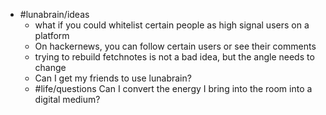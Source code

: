 - #lunabrain/ideas
	- what if you could whitelist certain people as high signal users on a platform
	- On hackernews, you can follow certain users or see their comments
	- trying to rebuild fetchnotes is not a bad idea, but the angle needs to change
	- Can I get my friends to use lunabrain?
	- #life/questions Can I convert the energy I bring into the room into a digital medium?